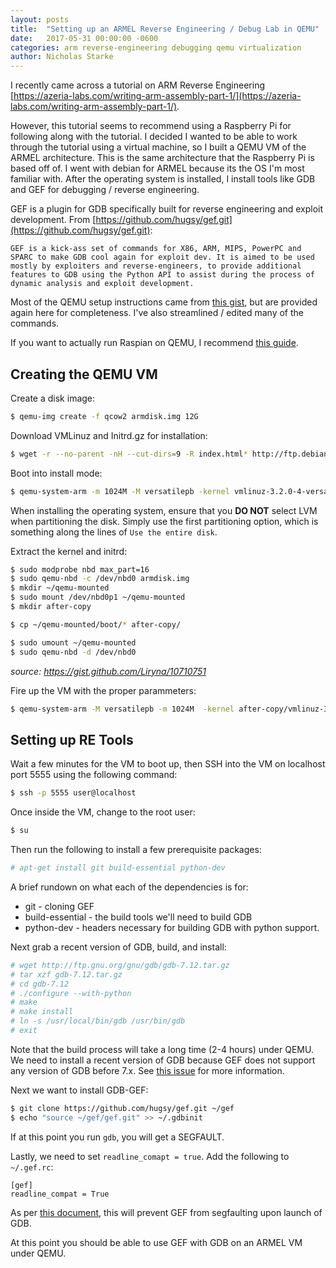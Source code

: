 ```yaml
---
layout: posts
title:  "Setting up an ARMEL Reverse Engineering / Debug Lab in QEMU"
date:   2017-05-31 00:00:00 -0600
categories: arm reverse-engineering debugging qemu virtualization
author: Nicholas Starke
---
```


I recently came across a tutorial on ARM Reverse Engineering [https://azeria-labs.com/writing-arm-assembly-part-1/](https://azeria-labs.com/writing-arm-assembly-part-1/).

However, this tutorial seems to recommend using a Raspberry Pi for following along with the tutorial.  I decided I wanted to be able to work through the tutorial using a virtual machine, so I built a QEMU VM of the ARMEL architecture.  This is the same architecture that the Raspberry Pi is based off of.
I went with debian for ARMEL because its the OS I'm most familiar with.
After the operating system is installed, I install tools like GDB and GEF for debugging / reverse engineering.

GEF is a plugin for GDB specifically built for reverse engineering and exploit development.  From [https://github.com/hugsy/gef.git](https://github.com/hugsy/gef.git):

```
GEF is a kick-ass set of commands for X86, ARM, MIPS, PowerPC and SPARC to make GDB cool again for exploit dev. It is aimed to be used mostly by exploiters and reverse-engineers, to provide additional features to GDB using the Python API to assist during the process of dynamic analysis and exploit development.
```

Most of the QEMU setup instructions came from [this gist](https://gist.github.com/Liryna/10710751), but are provided again here for completeness. I've also streamlined / edited many of the commands.

If you want to actually run Raspian on QEMU, I recommend [this guide](https://azeria-labs.com/emulate-raspberry-pi-with-qemu/).

## Creating the QEMU VM

Create a disk image:

```bash
$ qemu-img create -f qcow2 armdisk.img 12G
```

Download VMLinuz and Initrd.gz for installation:

```bash
$ wget -r --no-parent -nH --cut-dirs=9 -R index.html* http://ftp.debian.org/debian/dists/wheezy/main/installer-armel/current//images/versatile/netboot/  
```

Boot into install mode:

```bash
$ qemu-system-arm -m 1024M -M versatilepb -kernel vmlinuz-3.2.0-4-versatile -initrd initrd.gz -append "root=/dev/ram" -hda armdisk.img -no-reboot
```

When installing the operating system, ensure that you **DO NOT** select LVM when partitioning the disk.  Simply use the first partitioning option, which is something along the lines of `Use the entire disk`.

Extract the kernel and initrd:

```bash
$ sudo modprobe nbd max_part=16
$ sudo qemu-nbd -c /dev/nbd0 armdisk.img
$ mkdir ~/qemu-mounted
$ sudo mount /dev/nbd0p1 ~/qemu-mounted
$ mkdir after-copy

$ cp ~/qemu-mounted/boot/* after-copy/

$ sudo umount ~/qemu-mounted
$ sudo qemu-nbd -d /dev/nbd0
```
_source: https://gist.github.com/Liryna/10710751_

Fire up the VM with the proper parammeters:

```bash
$ qemu-system-arm -M versatilepb -m 1024M  -kernel after-copy/vmlinuz-3.2.0-4-versatile -initrd after-copy/initrd.img-3.2.0-4-versatile -hda armdisk.img -append "root=/dev/sda1" -redir tcp:5555::22 -nographic 
```

## Setting up RE Tools
Wait a few minutes for the VM to boot up, then SSH into the VM on localhost port 5555 using the following command:

```bash
$ ssh -p 5555 user@localhost
```

Once inside the VM, change to the root user:

```bash
$ su
```

Then run the following to install a few prerequisite packages:

```bash
# apt-get install git build-essential python-dev
```

A brief rundown on what each of the dependencies is for:
* git - cloning GEF
* build-essential - the build tools we'll need to build GDB
* python-dev - headers necessary for building GDB with python support.

Next grab a recent version of GDB, build, and install:

```bash
# wget http://ftp.gnu.org/gnu/gdb/gdb-7.12.tar.gz
# tar xzf gdb-7.12.tar.gz
# cd gdb-7.12
# ./configure --with-python
# make
# make install
# ln -s /usr/local/bin/gdb /usr/bin/gdb
# exit
```

Note that the build process will take a long time (2-4 hours) under QEMU. We need to install a recent version of GDB because GEF does not support any version of GDB before 7.x. See [this issue](https://github.com/hugsy/gef/issues/148) for more information.

Next we want to install GDB-GEF:

```bash
$ git clone https://github.com/hugsy/gef.git ~/gef
$ echo "source ~/gef/gef.git" >> ~/.gdbinit
```

If at this point you run `gdb`, you will get a SEGFAULT.

Lastly, we need to set `readline_comapt = true`.  Add the following to `~/.gef.rc`:
```
[gef]
readline_compat = True
```

As per [this document](https://gef.readthedocs.io/en/latest/faq/#i-get-a-segfault-when-starting-gdb-with-gef), this will prevent GEF from segfaulting upon launch of GDB.

At this point you should be able to use GEF with GDB on an ARMEL VM under QEMU.